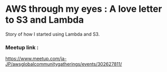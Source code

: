 # AWS through my eyes : A love letter to S3 and Lambda
Story of how I started using Lambda and S3. 

### Meetup link : 
https://www.meetup.com/ja-JP/awsglobalcommunitygatherings/events/302627811/
